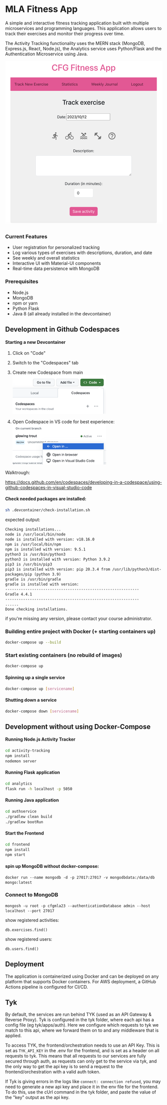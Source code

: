 # MLA Fitness App

A simple and interactive fitness tracking application built with multiple microservices and programming languages. This application allows users to track their exercises and monitor their progress over time.

The Activity Tracking functionality uses the MERN stack (MongoDB, Express.js, React, Node.js), the Analytics service uses Python/Flask and the Authentication Microservice using Java.

![Screenshot](screenshots/frontpage.png)

### Current Features

- User registration for personalized tracking
- Log various types of exercises with descriptions, duration, and date
- See weekly and overall statistics
- Interactive UI with Material-UI components
- Real-time data persistence with MongoDB

### Prerequisites

- Node.js
- MongoDB
- npm or yarn
- Python Flask
- Java 8
  (all already installed in the devcontainer)

## Development in Github Codespaces

#### Starting a new Devcontainer

1. Click on "Code"
2. Switch to the "Codespaces" tab
3. Create new Codespace from main
   <img src="screenshots/codespaces.png" width="300"/>

4. Open Codespace in VS code for best experience:
   <img src="screenshots/codespaces2.png" width="300"/>

Walktrough:

https://docs.github.com/en/codespaces/developing-in-a-codespace/using-github-codespaces-in-visual-studio-code

#### Check needed packages are installed:

```sh
sh .devcontainer/check-installation.sh
```

expected output:

```
Checking installations...
node is /usr/local/bin/node
node is installed with version: v18.16.0
npm is /usr/local/bin/npm
npm is installed with version: 9.5.1
python3 is /usr/bin/python3
python3 is installed with version: Python 3.9.2
pip3 is /usr/bin/pip3
pip3 is installed with version: pip 20.3.4 from /usr/lib/python3/dist-packages/pip (python 3.9)
gradle is /usr/bin/gradle
gradle is installed with version:
------------------------------------------------------------
Gradle 4.4.1
------------------------------------------------------------
......
Done checking installations.
```

if you're missing any version, please contact your course administrator.

### Building entire project with Docker (+ starting containers up)

```sh
docker-compose up --build
```

### Start existing containers (no rebuild of images)

```sh
docker-compose up
```

#### Spinning up a single service

```sh
docker-compose up [servicename]
```

#### Shutting down a service

```sh
docker-compose down [servicename]
```

## Development without using Docker-Compose

#### Running Node.js Activity Tracker

```sh
cd activity-tracking
npm install
nodemon server
```

#### Running Flask application

```sh
cd analytics
flask run -h localhost -p 5050
```

#### Running Java application

```sh
cd authservice
./gradlew clean build
./gradlew bootRun
```

#### Start the Frontend

```sh
cd frontend
npm install
npm start
```

#### spin up MongoDB without docker-compose:

```
docker run --name mongodb -d -p 27017:27017 -v mongodbdata:/data/db mongo:latest
```

### Connect to MongoDB

```
mongosh -u root -p cfgmla23 --authenticationDatabase admin --host localhost --port 27017
```

show registered activities:

```
db.exercises.find()
```

show registered users:

```
db.users.find()
```

## Deployment

The application is containerized using Docker and can be deployed on any platform that supports Docker containers. For AWS deployment, a GitHub Actions pipeline is configured for CI/CD.

## Tyk

By default, the services are run behind TYK (used as an API Gateway & Reverse Proxy). Tyk is configured in the tyk folder, where each api has a config file (eg tyk/apps/auth). Here we configure which requests to tyk we match to this api, where we forward them on to and any middleware that is applied.

To access TYK, the frontend/orchestration needs to use an API Key. This is set as `TYK_API_KEY` in the .env for the frontend, and is set as a header on all requests to tyk. This means that all requests to our services are fully secured through auth, as requests can only get to the service via tyk, and the only way to get the api key is to send a request to the frontend/orchestration with a valid auth token.

If Tyk is giving errors in the logs like `connect: connection refused`, you may need to generate a new api key and place it in the env file for the frontend. To do this, use the cUrl command in the tyk folder, and paste the value of the "key" output as the api key.
